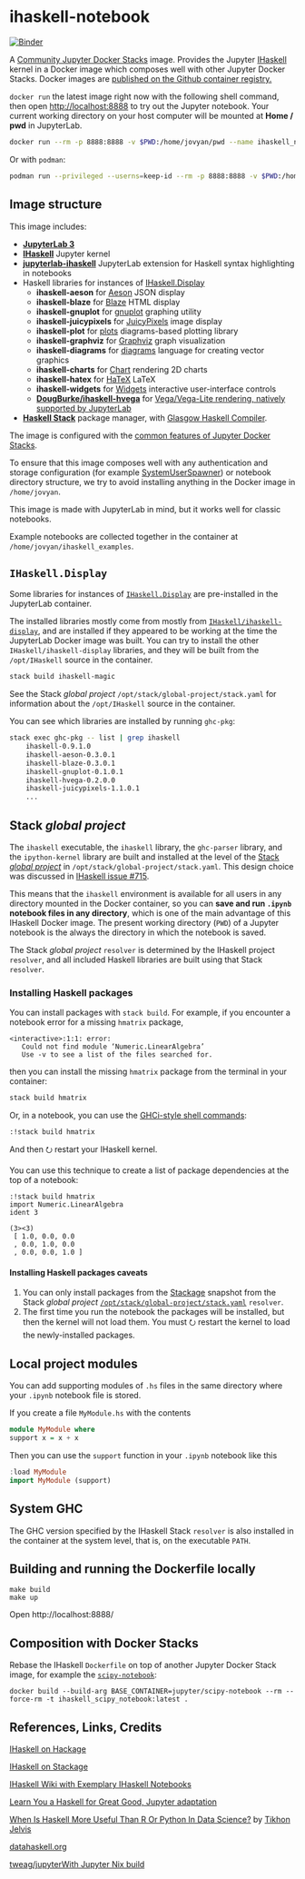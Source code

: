 # ihaskell-notebook

[![Binder](https://mybinder.org/badge_logo.svg)](https://mybinder.org/v2/gh/IHaskell/learn-you-a-haskell-notebook/master?urlpath=lab/tree/ihaskell_examples/ihaskell/IHaskell.ipynb)

A [Community Jupyter Docker Stacks](https://jupyter-docker-stacks.readthedocs.io/en/latest/using/selecting.html#community-stacks) image. Provides the Jupyter [IHaskell](https://github.com/IHaskell/IHaskell) kernel in a Docker image which composes well with other Jupyter Docker Stacks. Docker images are [published on the Github container registry.](https://github.com/IHaskell/ihaskell-notebook/pkgs/container/ihaskell-notebook)

`docker run` the latest image right now with the following shell command, then open [http://localhost:8888](http://localhost:8888) to try out the Jupyter notebook. Your current working directory on your host computer will be mounted at __Home / pwd__ in JupyterLab.

```bash
docker run --rm -p 8888:8888 -v $PWD:/home/jovyan/pwd --name ihaskell_notebook ghcr.io/ihaskell/ihaskell-notebook:master jupyter lab --ServerApp.token=''
```

Or with `podman`:

```bash
podman run --privileged --userns=keep-id --rm -p 8888:8888 -v $PWD:/home/jovyan/pwd --name ihaskell_notebook ghcr.io/ihaskell/ihaskell-notebook:master jupyter lab --ServerApp.token=''
```

## Image structure

This image includes:

* [__JupyterLab 3__](https://jupyterlab.readthedocs.io/en/stable/)
* [__IHaskell__](https://github.com/IHaskell/IHaskell) Jupyter kernel
* [__jupyterlab-ihaskell__](https://github.com/IHaskell/IHaskell/tree/master/jupyterlab-ihaskell) JupyterLab extension for Haskell syntax highlighting in notebooks
* Haskell libraries for instances of [IHaskell.Display](https://www.stackage.org/haddock/lts-12.26/ihaskell-0.9.1.0/IHaskell-Display.html)
  * __ihaskell-aeson__ for [Aeson](http://hackage.haskell.org/package/aeson) JSON display
  * __ihaskell-blaze__ for [Blaze](http://hackage.haskell.org/package/blaze-html) HTML display
  * __ihaskell-gnuplot__ for [gnuplot](http://www.gnuplot.info/) graphing utility
  * __ihaskell-juicypixels__ for [JuicyPixels](http://hackage.haskell.org/package/JuicyPixels) image display
  * __ihaskell-plot__ for [plots](https://hackage.haskell.org/package/plots) diagrams-based plotting library
  * __ihaskell-graphviz__ for [Graphviz](https://www.graphviz.org/) graph visualization
  * __ihaskell-diagrams__ for [diagrams](https://archives.haskell.org/projects.haskell.org/diagrams/) language for creating vector graphics
  * __ihaskell-charts__ for [Chart](https://github.com/timbod7/haskell-chart/wiki) rendering 2D charts
  * __ihaskell-hatex__ for [HaTeX](http://daniel-diaz.github.io/projects/hatex/hatex-guide.html) LaTeX
  * __ihaskell-widgets__ for [Widgets](https://github.com/IHaskell/IHaskell/tree/master/ihaskell-display/ihaskell-widgets) interactive user-interface controls
  * [__DougBurke/ihaskell-hvega__](https://github.com/DougBurke/hvega) for [Vega/Vega-Lite rendering, natively supported by JupyterLab](https://jupyterlab.readthedocs.io/en/stable/user/file_formats.html#vega-lite)
* [__Haskell Stack__](https://docs.haskellstack.org/en/stable/README/) package manager, with [Glasgow Haskell Compiler](https://www.haskell.org/ghc/).

The image is configured with the [common features of Jupyter Docker Stacks](https://jupyter-docker-stacks.readthedocs.io/en/latest/using/common.html).

To ensure that this image composes well with any authentication and storage configuration
(for example [SystemUserSpawner](https://github.com/jupyterhub/dockerspawner#systemuserspawner))
or notebook directory structure, we try to avoid installing anything in the Docker image in `/home/jovyan`.

This image is made with JupyterLab in mind, but it works well for classic notebooks.

Example notebooks are collected together in the container at `/home/jovyan/ihaskell_examples`.

## `IHaskell.Display`

Some libraries for instances of [`IHaskell.Display`](https://www.stackage.org/haddock/lts-12.26/ihaskell-0.9.1.0/IHaskell-Display.html) are pre-installed in the JupyterLab container.

The installed libraries mostly come from  mostly from [`IHaskell/ihaskell-display`](https://github.com/gibiansky/IHaskell/tree/master/ihaskell-display), and are installed if they appeared to be working at the time the JupyterLab Docker image was built. You can try to install the other `IHaskell/ihaskell-display` libraries, and they will be built from the `/opt/IHaskell` source in the container.

```bash
stack build ihaskell-magic
```

See the Stack *global project* `/opt/stack/global-project/stack.yaml` for information about the `/opt/IHaskell` source in the container.

You can see which libraries are installed by running `ghc-pkg`:

```bash
stack exec ghc-pkg -- list | grep ihaskell
    ihaskell-0.9.1.0
    ihaskell-aeson-0.3.0.1
    ihaskell-blaze-0.3.0.1
    ihaskell-gnuplot-0.1.0.1
    ihaskell-hvega-0.2.0.0
    ihaskell-juicypixels-1.1.0.1
    ...
```

## Stack *global project*

The `ihaskell` executable, the `ihaskell` library, the `ghc-parser` library,
and the `ipython-kernel` library are built and installed at the level
of the [Stack *global project*](https://docs.haskellstack.org/en/stable/yaml_configuration/#yaml-configuration) in `/opt/stack/global-project/stack.yaml`.
This design choice was discussed in [IHaskell issue #715](https://github.com/gibiansky/IHaskell/issues/715#issuecomment-338580095).

This means that the `ihaskell` environment is available for all users in any directory mounted in the
Docker container, so you can __save and run `.ipynb` notebook files in any directory__, which is one of the main advantage of this IHaskell Docker image.
The present working directory (`PWD`) of a Jupyter notebook is the always the directory in which the notebook
is saved.

The Stack *global project* `resolver`
is determined by the IHaskell project `resolver`, and all included Haskell
libraries are built using that Stack `resolver`.

### Installing Haskell packages

You can install packages with `stack build`. For example, if you encounter a notebook error for a missing `hmatrix` package,

```
<interactive>:1:1: error:
   Could not find module ‘Numeric.LinearAlgebra’
   Use -v to see a list of the files searched for.
```

then you can install the missing `hmatrix` package from the terminal in your container:

```bash
stack build hmatrix
```

Or, in a notebook, you can use the [GHCi-style shell commands](https://github.com/gibiansky/IHaskell/wiki#shelling-out):

```
:!stack build hmatrix
```

And then <kbd>⭮</kbd> restart your IHaskell kernel.

You can use this technique to create a list of package dependencies at the top of a notebook:

```
:!stack build hmatrix
import Numeric.LinearAlgebra
ident 3
```

~~~
(3><3)
 [ 1.0, 0.0, 0.0
 , 0.0, 1.0, 0.0
 , 0.0, 0.0, 1.0 ]
~~~

#### Installing Haskell packages caveats

1. You can only install packages from the
   [Stackage](https://www.stackage.org/) snapshot from the Stack *global project*
   [`/opt/stack/global-project/stack.yaml`](global-project.stack.yaml) `resolver`.
2. The first time you run the notebook the packages will be installed, but
   then the kernel will not load them. You must <kbd>⭮</kbd> restart the
   kernel to load the newly-installed packages.

## Local project modules

You can add supporting modules of `.hs` files in the same directory where
your `.ipynb` notebook file is stored.

If you create a file `MyModule.hs` with the contents

```haskell
module MyModule where
support x = x + x
```

Then you can use the `support` function in your `.ipynb` notebook like this

```haskell
:load MyModule
import MyModule (support)
```

## System GHC

The GHC version specified by the IHaskell Stack `resolver` is also installed
in the container at the system level, that is, on the executable `PATH`.

## Building and running the Dockerfile locally

```
make build
make up
```

Open http://localhost:8888/

## Composition with Docker Stacks

Rebase the IHaskell `Dockerfile` on top of another Jupyter Docker Stack image, for example the
[`scipy-notebook`](https://jupyter-docker-stacks.readthedocs.io/en/latest/using/selecting.html#jupyter-scipy-notebook):

```
docker build --build-arg BASE_CONTAINER=jupyter/scipy-notebook --rm --force-rm -t ihaskell_scipy_notebook:latest .
```


## References, Links, Credits

[IHaskell on Hackage](http://hackage.haskell.org/package/ihaskell)

[IHaskell on Stackage](https://www.stackage.org/package/ihaskell/snapshots)

[IHaskell Wiki with Exemplary IHaskell Notebooks](https://github.com/gibiansky/IHaskell/wiki)

[Learn You a Haskell for Great Good, Jupyter adaptation](https://github.com/IHaskell/learn-you-a-haskell-notebook)

[When Is Haskell More Useful Than R Or Python In Data Science?](https://www.quora.com/What-are-some-use-cases-for-which-it-would-be-beneficial-to-use-Haskell-rather-than-R-or-Python-in-data-science) by [Tikhon Jelvis](https://github.com/TikhonJelvis)

[datahaskell.org](http://www.datahaskell.org/)

[tweag/jupyterWith Jupyter Nix build](https://github.com/tweag/jupyterWith)

